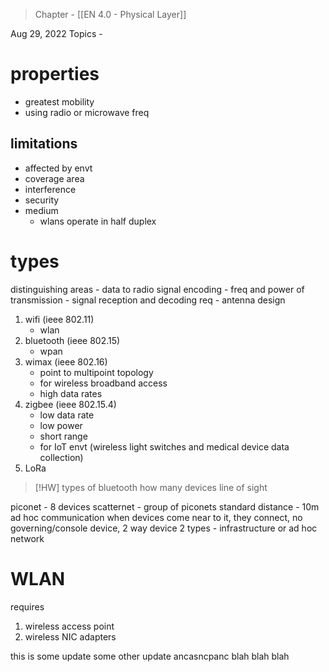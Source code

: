 >Chapter - [[EN 4.0 - Physical Layer]]

Aug 29, 2022
Topics - 

# properties
- greatest mobility
- using radio or microwave freq

## limitations
- affected by envt
- coverage area
- interference
- security
- medium
	- wlans operate in half duplex

# types
distinguishing areas
	- data to radio signal encoding
	- freq and power of transmission
	- signal reception and decoding req
	- antenna design

1. wifi (ieee 802.11)
	- wlan
2. bluetooth (ieee 802.15)
	- wpan
3. wimax (ieee 802.16)
	- point to multipoint topology
	- for wireless broadband access
	- high data rates
4. zigbee (ieee 802.15.4)
	- low data rate
	- low power
	- short range
	- for IoT envt (wireless light switches and medical device data collection)
5. LoRa


>[!HW]
>types of bluetooth
>how many devices 
>line of sight

piconet - 8 devices
scatternet - group of piconets
standard distance - 10m
ad hoc communication when devices come near to it, they connect, no governing/console device, 2 way device
2 types - infrastructure or ad hoc network

# WLAN
requires 
1. wireless access point
2. wireless NIC adapters

this is some update
some other update
ancasncpanc
blah blah blah